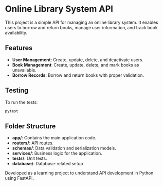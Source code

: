 # Online Library System API

This project is a simple API for managing an online library system. It enables users to borrow and return books, manage user information, and track book availability.

## Features

- **User Management**: Create, update, delete, and deactivate users.
- **Book Management**: Create, update, delete, and mark books as unavailable.
- **Borrow Records**: Borrow and return books with proper validation.


## Testing

To run the tests:
```bash
pytest
```

## Folder Structure

- **app/**: Contains the main application code.
- **routers/**: API routes.
- **schemas/**: Data validation and serialization models.
- **services/**: Business logic for the application.
- **tests/**: Unit tests.
- **database/**: Database-related setup


Developed as a learning project to understand API development in Python using FastAPI.
